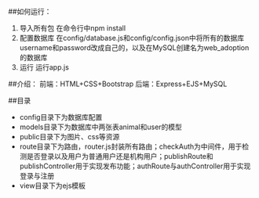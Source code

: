 ##如何运行：
1. 导入所有包
  在命令行中npm install
2. 配置数据库
  在config/database.js和config/config.json中将所有的数据库username和password改成自己的，以及在MySQL创建名为web_adoption的数据库
3. 运行
  运行app.js

##介绍：
前端：HTML+CSS+Bootstrap
后端：Express+EJS+MySQL

##目录
* config目录下为数据库配置
* models目录下为数据库中两张表animal和user的模型
* public目录下为图片、css等资源
* route目录下为路由，router.js封装所有路由；checkAuth为中间件，用于检测是否登录以及用户为普通用户还是机构用户；publishRoute和publishController用于实现发布功能；authRoute与authController用于实现登录与注册
* view目录下为ejs模板
